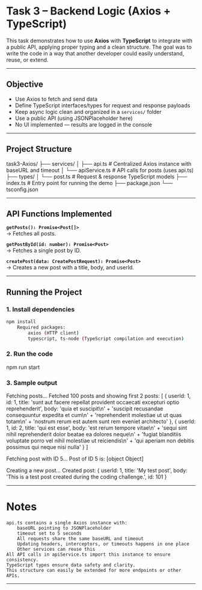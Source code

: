 # Task 3 – Backend Logic (Axios + TypeScript)

This task demonstrates how to use **Axios** with **TypeScript** to integrate with a public API, applying proper typing and a clean structure.
The goal was to write the code in a way that another developer could easily understand, reuse, or extend.

---

## Objective
- Use Axios to fetch and send data
- Define TypeScript interfaces/types for request and response payloads
- Keep async logic clean and organized in a `services/` folder
- Use a public API (using JSONPlaceholder here)
- No UI implemented — results are logged in the console

---

## Project Structure

task3-Axios/
├── services/
│ ├── api.ts # Centralized Axios instance with baseURL and timeout
│ └── apiService.ts # API calls for posts (uses api.ts)
├── types/
│ └── post.ts # Request & response TypeScript models
├── index.ts # Entry point for running the demo
├── package.json
└── tsconfig.json

---

## API Functions Implemented

**`getPosts(): Promise<Post[]>`**  
-> Fetches all posts.

**`getPostById(id: number): Promise<Post>`**  
-> Fetches a single post by ID.

**`createPost(data: CreatePostRequest): Promise<Post>`**  
-> Creates a new post with a title, body, and userId.

---
## Running the Project

### 1. Install dependencies
```bash
npm install 
    Required packages:
        axios (HTTP client)
        typescript, ts-node (TypeScript compilation and execution)
```
### 2. Run the code
npm run start

### 3. Sample output

Fetching posts...
Fetched 100 posts and showing first 2 posts:
[
  {
    userId: 1,
    id: 1,
    title: 'sunt aut facere repellat provident occaecati excepturi optio reprehenderit',
    body: 'quia et suscipit\n' +
      'suscipit recusandae consequuntur expedita et cum\n' +
      'reprehenderit molestiae ut ut quas totam\n' +
      'nostrum rerum est autem sunt rem eveniet architecto'
  },
  {
    userId: 1,
    id: 2,
    title: 'qui est esse',
    body: 'est rerum tempore vitae\n' +
      'sequi sint nihil reprehenderit dolor beatae ea dolores neque\n' +
      'fugiat blanditiis voluptate porro vel nihil molestiae ut reiciendis\n' +
      'qui aperiam non debitis possimus qui neque nisi nulla'
  }
]

Fetching post with ID 5...
Post of ID 5 is: [object Object]

Creating a new post...
Created post: {
  userId: 1,
  title: 'My test post',
  body: 'This is a test post created during the coding challenge.',
  id: 101
}

---

# Notes
    api.ts contains a single Axios instance with:
        baseURL pointing to JSONPlaceholder
        timeout set to 5 seconds
        All requests share the same baseURL and timeout
        Updating headers, interceptors, or timeouts happens in one place
        Other services can reuse this
    All API calls in apiService.ts import this instance to ensure consistency.
    TypeScript types ensure data safety and clarity.
    This structure can easily be extended for more endpoints or other APIs.

---